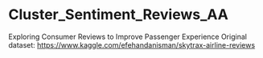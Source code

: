 # Cluster_Sentiment_Reviews_AA
Exploring Consumer Reviews to Improve Passenger Experience
Original dataset: https://www.kaggle.com/efehandanisman/skytrax-airline-reviews
